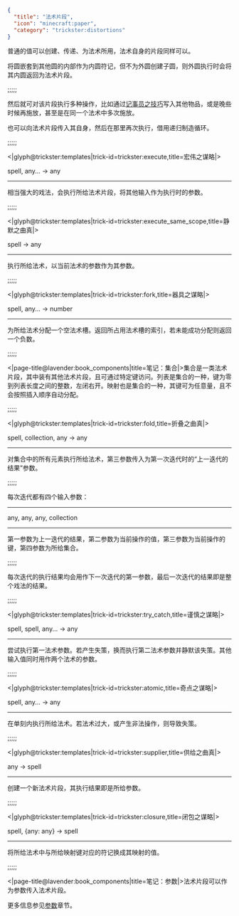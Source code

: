 ```json
{
  "title": "法术片段",
  "icon": "minecraft:paper",
  "category": "trickster:distortions"
}
```

普通的值可以创建、传递、为法术所用，法术自身的片段同样可以。


将圆嵌套到其他圆的内部作为内圆符记，但不为外圆创建子圆，则外圆执行时会将其内圆返回为法术片段。

;;;;;

然后就可对该片段执行多种操作，比如通过[记事员之技巧](^trickster:tricks/basic#4)写入其他物品，或是晚些时候再施放，甚至是在同一个法术中多次施放。


也可以向法术片段传入其自身，然后在那里再次执行，借用递归制造循环。

;;;;;

<|glyph@trickster:templates|trick-id=trickster:execute,title=宏伟之谋略|>

spell, any... -> any

---

相当强大的戏法，会执行所给法术片段，将其他输入作为执行时的参数。

;;;;;

<|glyph@trickster:templates|trick-id=trickster:execute_same_scope,title=静默之曲真|>

spell -> any

---

执行所给法术，以当前法术的参数作为其参数。

;;;;;

<|glyph@trickster:templates|trick-id=trickster:fork,title=器具之谋略|>

spell, any... -> number

---

为所给法术分配一个空法术槽。返回所占用法术槽的索引，若未能成功分配则返回一个负数。

;;;;;

<|page-title@lavender:book_components|title=笔记：集合|>集合是一类法术片段，其中装有其他法术片段，且可通过特定键访问。列表是集合的一种，键为零到列表长度之间的整数，左闭右开。映射也是集合的一种，其键可为任意量，且不会按照插入顺序自动分配。

;;;;;

<|glyph@trickster:templates|trick-id=trickster:fold,title=折叠之曲真|>

spell, collection, any -> any

---

对集合中的所有元素执行所给法术，第三参数传入为第一次迭代时的“上一迭代的结果”参数。

;;;;;

每次迭代都有四个输入参数：

---

any, any, any, collection

---

第一参数为上一迭代的结果，第二参数为当前操作的值，第三参数为当前操作的键，第四参数为所给集合。

;;;;;

每次迭代的执行结果均会用作下一次迭代的第一参数，最后一次迭代的结果即是整个戏法的结果。

;;;;;

<|glyph@trickster:templates|trick-id=trickster:try_catch,title=谨慎之谋略|>

spell, spell, any... -> any

---

尝试执行第一法术参数。若产生失策，换而执行第二法术参数并静默该失策。其他输入值同时用作两个法术的参数。

;;;;;

<|glyph@trickster:templates|trick-id=trickster:atomic,title=奇点之谋略|>

spell, any... -> any

---

在单刻内执行所给法术。若法术过大，或产生非法操作，则导致失策。

;;;;;

<|glyph@trickster:templates|trick-id=trickster:supplier,title=供给之曲真|>

any -> spell

---

创建一个新法术片段，其执行结果即是所给参数。

;;;;;

<|glyph@trickster:templates|trick-id=trickster:closure,title=闭包之谋略|>

spell, {any: any} -> spell

---

将所给法术中与所给映射键对应的符记换成其映射的值。

;;;;;

<|page-title@lavender:book_components|title=笔记：参数|>法术片段可以作为参数传入法术片段。


更多信息参见[参数](^trickster:delusions_ingresses/arguments)章节。
